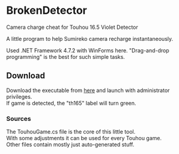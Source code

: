 # BrokenDetector
Camera charge cheat for Touhou 16.5 Violet Detector

A little program to help Sumireko camera recharge instantaneously. <br>

Used .NET Framework 4.7.2 with WinForms here. "Drag-and-drop programming" is the best for such simple tasks.<br>

<h2>Download</h2>
Download the executable from <a href="https://github.com/Cdimoy/BrokenDetector/blob/master/bin/BrokenDetector.exe">here</a> and launch with administrator privileges.
<br>
If game is detected, the "th165" label will turn green. <br>
<h3>Sources</h3>
The TouhouGame.cs file is the core of this little tool. 
<br>
With some adjustments it can be used for every Touhou game.
<br>
Other files contain mostly just auto-generated stuff.
